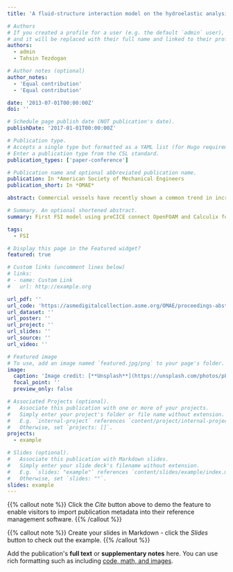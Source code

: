 ```yaml
---
title: 'A fluid-structure interaction model on the hydroelastic analysis of a container ship using PRECICE'

# Authors
# If you created a profile for a user (e.g. the default `admin` user), write the username (folder name) here
# and it will be replaced with their full name and linked to their profile.
authors:
  - admin
  - Tahsin Tezdogan

# Author notes (optional)
author_notes:
  - 'Equal contribution'
  - 'Equal contribution'

date: '2013-07-01T00:00:00Z'
doi: ''

# Schedule page publish date (NOT publication's date).
publishDate: '2017-01-01T00:00:00Z'

# Publication type.
# Accepts a single type but formatted as a YAML list (for Hugo requirements).
# Enter a publication type from the CSL standard.
publication_types: ['paper-conference']

# Publication name and optional abbreviated publication name.
publication: In *American Society of Mechanical Engineers
publication_short: In *OMAE*

abstract: Commercial vessels have recently shown a common trend in increasing their sizes to meet the growing demand for transportation and operations. This trend may however result in more flexible or ‘softer’ hulls. The flexible hull structure reduces the ship natural frequency close to the wave encounter frequency, increasing the probability of resonance or high-frequency vibrations. Meanwhile, the resulting structural deformations from flexible hull could significantly affect the flow field and the hydrodynamic loads cannot be estimated accurately. Hence, it is important to treat a flexible hull and its surrounding flow field as an interacting system to predict a ship’s dynamic behaviour based on the hydroelastic theory. In this study, a novel fluid-structure interactions coupling scheme using the “preCICE” library to communicate with the fluid solver “OpenFOAM” and structure solver “calculiX” was first proposed to study the hydroelastic behavior of a container ship with a forward speed in regular waves. With the advantage of this numerical model, the flexible behaviour of this ship, such as its vertical bending displacement and corresponding bending moment can be quantified, and the “springing” and “whipping” responses can be calculated. It is believed that the present FSI model will exhibit more advantages over the traditional rigid-body methods currently used in the ship seakeeping field.

# Summary. An optional shortened abstract.
summary: First FSI model using preCICE connect OpenFOAM and Calculix for ship hydroelasticity analysis.

tags:
  - FSI

# Display this page in the Featured widget?
featured: true

# Custom links (uncomment lines below)
# links:
# - name: Custom Link
#   url: http://example.org

url_pdf: ''
url_code: 'https://asmedigitalcollection.asme.org/OMAE/proceedings-abstract/OMAE2022/V007T08A035/1148005'
url_dataset: ''
url_poster: ''
url_project: ''
url_slides: ''
url_source: ''
url_video: ''

# Featured image
# To use, add an image named `featured.jpg/png` to your page's folder.
image:
  caption: 'Image credit: [**Unsplash**](https://unsplash.com/photos/pLCdAaMFLTE)'
  focal_point: ''
  preview_only: false

# Associated Projects (optional).
#   Associate this publication with one or more of your projects.
#   Simply enter your project's folder or file name without extension.
#   E.g. `internal-project` references `content/project/internal-project/index.md`.
#   Otherwise, set `projects: []`.
projects:
  - example

# Slides (optional).
#   Associate this publication with Markdown slides.
#   Simply enter your slide deck's filename without extension.
#   E.g. `slides: "example"` references `content/slides/example/index.md`.
#   Otherwise, set `slides: ""`.
slides: example
---
```


{{% callout note %}}
Click the _Cite_ button above to demo the feature to enable visitors to import publication metadata into their reference management software.
{{% /callout %}}

{{% callout note %}}
Create your slides in Markdown - click the _Slides_ button to check out the example.
{{% /callout %}}

Add the publication's **full text** or **supplementary notes** here. You can use rich formatting such as including [code, math, and images](https://docs.hugoblox.com/content/writing-markdown-latex/).
